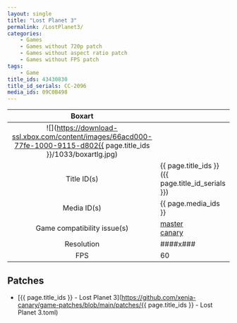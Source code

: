 ```yaml
---
layout: single
title: "Lost Planet 3"
permalink: /LostPlanet3/
categories:
    - Games
    - Games without 720p patch
    - Games without aspect ratio patch
    - Games without FPS patch
tags:
    - Game
title_ids: 43430830
title_id_serials: CC-2096
media_ids: 09C0B498
---
```


| Boxart                      |                                                                                        |
| :----:                      | :-                                                                                     |
| ![](https://download-ssl.xbox.com/content/images/66acd000-77fe-1000-9115-d802{{ page.title_ids }}/1033/boxartlg.jpg) |
| Title ID(s)                 | {{ page.title_ids }} ({{ page.title_id_serials }})                                     |
| Media ID(s)                 | {{ page.media_ids }}                                                                   |
| Game compatibility issue(s) | [master](https://github.com/xenia-project/game-compatibility/issues/)<br>[canary](https://github.com/xenia-canary/game-compatibility/issues/) |
| Resolution                  | ####x###                                                                               |
| FPS                         | 60                                                                                     |

## Patches
* [{{ page.title_ids }} - Lost Planet 3](https://github.com/xenia-canary/game-patches/blob/main/patches/{{ page.title_ids }} - Lost Planet 3.toml)

<!--This page was generated by a script. You can remove this comment once the page is verified to be free of mistakes.-->
